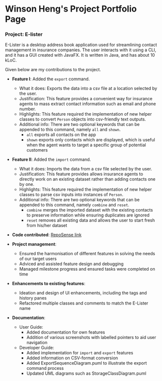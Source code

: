 # Winson Heng's Project Portfolio Page

### Project: E-lister

E-Lister is a desktop address book application used for streamlining contact management in insurance companies. The user interacts with it using a CLI, and it has a GUI created with JavaFX. It is written in Java, and has about 10 kLoC.

Given below are my contributions to the project.

* **Feature I**: Added the `export` command.
  * What it does: Exports the data into a csv file at a location selected by the user.
  * Justification: This feature provides a convenient way for insurance agents to mass extract contact information such as email and phone number.
  * Highlights: This feature required the implementation of new helper classes to convert `Person` objects into csv-friendly text outputs.
  * Additional info: There are two optional keywords that can be appended to this command, namely `all` and `shown`.
    * `all` exports all contacts on the app
    * `shown` exports only contacts which are displayed, which is useful when the agent wants to target a specific group of potential customers

* **Feature II**: Added the `import` command.
  * What it does: Imports the data from a csv file selected by the user.
  * Justification: This feature provides allows insurance agents to directly work on an existing dataset rather than adding contacts one by one.
  * Highlights: This feature required the implementation of new helper classes to parse csv inputs into instances of `Person`.
  * Additional info: There are two optional keywords that can be appended to this command, namely `combine` and `reset`.
    * `combine` merges the imported dataset with the existing contacts to preserve information while ensuring duplicates are ignored
    * `reset` removes all existing data and allows the user to start fresh from his/her dataset

* **Code contributed**: [RepoSense link](https://nus-cs2103-ay2223s2.github.io/tp-dashboard/?search=winsonheng&breakdown=true)

* **Project management**:
  * Ensured the harmonisation of different features in solving the needs of our target users
  * Adviced and assisted feature design and debugging
  * Managed milestone progress and ensured tasks were completed on time

* **Enhancements to existing features**:
  * Ideation and design of UI enhancements, including the tags and history panes
  * Refactored multiple classes and comments to match the E-Lister name

* **Documentation**:
  * User Guide:
    * Added documentation for own features
    * Addition of various screenshots with labelled pointers to aid user navigation
  * Developer Guide:
    * Added implementation for `import` and `export` features
    * Added information on CSV-format conversion
    * Added ExportSequenceDiagram.puml to illustrate the export command process
    * Updated UML diagrams such as StorageClassDiagram.puml
